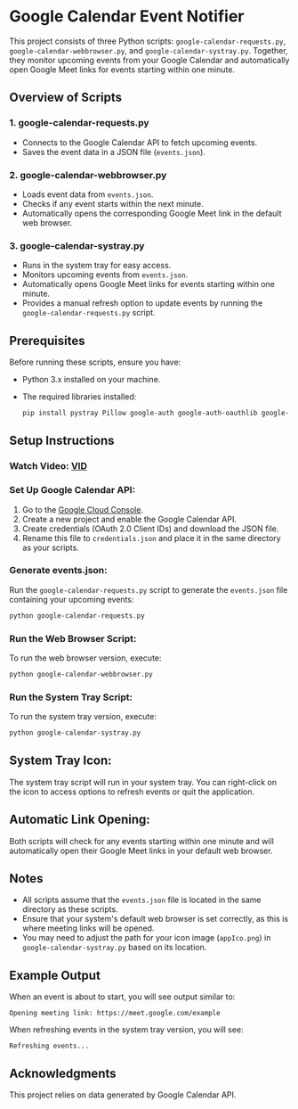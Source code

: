 # Google Calendar Event Notifier

This project consists of three Python scripts: `google-calendar-requests.py`, `google-calendar-webbrowser.py`, and `google-calendar-systray.py`. Together, they monitor upcoming events from your Google Calendar and automatically open Google Meet links for events starting within one minute.

## Overview of Scripts

### 1. google-calendar-requests.py
- Connects to the Google Calendar API to fetch upcoming events.
- Saves the event data in a JSON file (`events.json`).

### 2. google-calendar-webbrowser.py
- Loads event data from `events.json`.
- Checks if any event starts within the next minute.
- Automatically opens the corresponding Google Meet link in the default web browser.

### 3. google-calendar-systray.py
- Runs in the system tray for easy access.
- Monitors upcoming events from `events.json`.
- Automatically opens Google Meet links for events starting within one minute.
- Provides a manual refresh option to update events by running the `google-calendar-requests.py` script.

## Prerequisites

Before running these scripts, ensure you have:

- Python 3.x installed on your machine.
- The required libraries installed:

   ```bash
   pip install pystray Pillow google-auth google-auth-oauthlib google-auth-httplib2 google-api-python-client
   ```

## Setup Instructions

### Watch Video: [VID](https://drive.google.com/file/d/1tV5nmlUlwmZ11PdF0AA4Q1bmAZJebjYk/view?usp=drivesdk)

### Set Up Google Calendar API:
1. Go to the [Google Cloud Console](https://console.cloud.google.com/).
2. Create a new project and enable the Google Calendar API.
3. Create credentials (OAuth 2.0 Client IDs) and download the JSON file.
4. Rename this file to `credentials.json` and place it in the same directory as your scripts.

### Generate events.json:
Run the `google-calendar-requests.py` script to generate the `events.json` file containing your upcoming events:

```bash
python google-calendar-requests.py
```

### Run the Web Browser Script:
To run the web browser version, execute:

```bash
python google-calendar-webbrowser.py
```

### Run the System Tray Script:
To run the system tray version, execute:

```bash
python google-calendar-systray.py
```

## System Tray Icon:
The system tray script will run in your system tray. You can right-click on the icon to access options to refresh events or quit the application.

## Automatic Link Opening:
Both scripts will check for any events starting within one minute and will automatically open their Google Meet links in your default web browser.

## Notes
- All scripts assume that the `events.json` file is located in the same directory as these scripts.
- Ensure that your system's default web browser is set correctly, as this is where meeting links will be opened.
- You may need to adjust the path for your icon image (`appIco.png`) in `google-calendar-systray.py` based on its location.

## Example Output
When an event is about to start, you will see output similar to:

```
Opening meeting link: https://meet.google.com/example
```

When refreshing events in the system tray version, you will see:

```
Refreshing events...
```

## Acknowledgments
This project relies on data generated by Google Calendar API.
